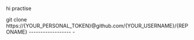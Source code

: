 hi 
practise

git clone https://{YOUR_PERSONAL_TOKEN}@github.com/{YOUR_USERNAME}/{REPONAME}
                   ------------------  -
                   
